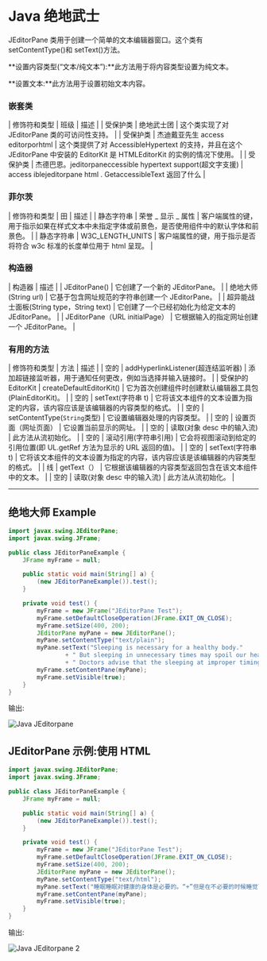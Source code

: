 # Java 绝地武士



JEditorPane 类用于创建一个简单的文本编辑器窗口。这个类有 setContentType()和 setText()方法。

**设置内容类型(“文本/纯文本”):**此方法用于将内容类型设置为纯文本。

**设置文本:**此方法用于设置初始文本内容。

### 嵌套类

| 修饰符和类型 | 班级 | 描述 |
| 受保护类 | 绝地武士团 | 这个类实现了对 JEditorPane 类的可访问性支持。 |
| 受保护类 | 杰迪戴亚先生 access editorporhtml | 这个类提供了对 AccessibleHypertext 的支持，并且在这个 JEditorPane 中安装的 EditorKit 是 HTMLEditorKit 的实例的情况下使用。 |
| 受保护类 | 杰德巴恩。jeditorpaneccessible hypertext support(超文字支援) | access iblejeditorpane html . GetaccessibleText 返回了什么 |

### 菲尔茨

| 修饰符和类型 | 田 | 描述 |
| 静态字符串 | 荣誉 _ 显示 _ 属性 | 客户端属性的键，用于指示如果在样式文本中未指定字体或前景色，是否使用组件中的默认字体和前景色。 |
| 静态字符串 | W3C_LENGTH_UNITS | 客户端属性的键，用于指示是否将符合 w3c 标准的长度单位用于 html 呈现。 |

### 构造器

| 构造器 | 描述 |
| JEditorPane() | 它创建了一个新的 JEditorPane。 |
| 绝地大师(String url) | 它基于包含网址规范的字符串创建一个 JEditorPane。 |
| 超异能战士面板(String type，String text) | 它创建了一个已经初始化为给定文本的 JEditorPane。 |
| JEditorPane（URL initialPage） | 它根据输入的指定网址创建一个 JEditorPane。 |

### 有用的方法

| 修饰符和类型 | 方法 | 描述 |
| 空的 | addHyperlinkListener(超连结监听器) | 添加超链接监听器，用于通知任何更改，例如当选择并输入链接时。 |
| 受保护的 EditorKit | createDefaultEditorKit() | 它为首次创建组件时创建默认编辑器工具包(PlainEditorKit)。 |
| 空的 | setText(字符串 t) | 它将该文本组件的文本设置为指定的内容，该内容应该是该编辑器的内容类型的格式。 |
| 空的 | setContentType(`String`类型) | 它设置编辑器处理的内容类型。 |
| 空的 | 设置页面（网址页面） | 它设置当前显示的网址。 |
| 空的 | 读取(对象 desc 中的输入流) | 此方法从流初始化。 |
| 空的 | 滚动引用(字符串引用) | 它会将视图滚动到给定的引用位置(即 UL.getRef 方法为显示的 URL 返回的值)。 |
| 空的 | setText(字符串 t) | 它将该文本组件的文本设置为指定的内容，该内容应该是该编辑器的内容类型的格式。 |
| 线 | getText（） | 它根据该编辑器的内容类型返回包含在该文本组件中的文本。 |
| 空的 | 读取(对象 desc 中的输入流) | 此方法从流初始化。 |

* * *

## 绝地大师 Example

```java
import javax.swing.JEditorPane;
import javax.swing.JFrame;

public class JEditorPaneExample {
	JFrame myFrame = null;

	public static void main(String[] a) {
		(new JEditorPaneExample()).test();
	}

	private void test() {
		myFrame = new JFrame("JEditorPane Test");
		myFrame.setDefaultCloseOperation(JFrame.EXIT_ON_CLOSE);
		myFrame.setSize(400, 200);
		JEditorPane myPane = new JEditorPane();
		myPane.setContentType("text/plain");
		myPane.setText("Sleeping is necessary for a healthy body."
				+ " But sleeping in unnecessary times may spoil our health, wealth and studies."
				+ " Doctors advise that the sleeping at improper timings may lead for obesity during the students days.");
		myFrame.setContentPane(myPane);
		myFrame.setVisible(true);
	}
}

```

输出:

![Java JEditorpane ](../img/dc52b96e4002d339cd54ed802c3a308c.png)

## JEditorPane 示例:使用 HTML

```java
import javax.swing.JEditorPane;  
import javax.swing.JFrame;  

public class JEditorPaneExample {  
    JFrame myFrame = null;  

    public static void main(String[] a) {  
        (new JEditorPaneExample()).test();  
    }  

    private void test() {  
        myFrame = new JFrame("JEditorPane Test");  
        myFrame.setDefaultCloseOperation(JFrame.EXIT_ON_CLOSE);  
        myFrame.setSize(400, 200);  
        JEditorPane myPane = new JEditorPane();  
        myPane.setContentType("text/html");  
        myPane.setText("睡眠睡眠对健康的身体是必要的。“+”但是在不必要的时候睡觉可能会破坏我们的健康、财富和学习。“+”医生建议，学生时代睡眠时间不当可能导致肥胖。");  
        myFrame.setContentPane(myPane);  
        myFrame.setVisible(true);  
    }  
}  

```

输出:

![Java JEditorpane 2](../img/3f735d11b5dc5d66c75ddabf6ace1f5b.png)